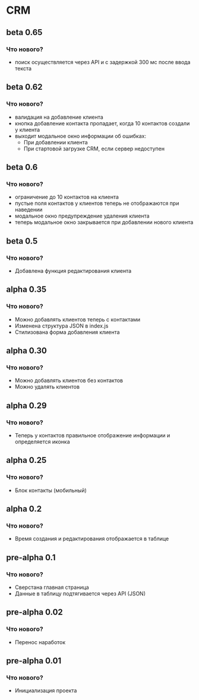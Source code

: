 # CRM

## beta 0.65
### Что нового?
- поиск осуществляется через API и с задержкой 300 мс после ввода текста


## beta 0.62
### Что нового?
- валидация на добавление клиента
- кнопка добавление контакта пропадает, когда 10 контактов создали у клиента
- выходит модальное окно информации об ошибках:
    - При добавлении клиента
    - При стартовой загрузке CRM, если сервер недоступен

## beta 0.6
### Что нового?
- ограничение до 10 контактов на клиента
- пустые поля контактов у клиентов теперь не отображаются при наведении
- модальное окно предупреждение удаления клиента
- теперь модальное окно закрывается при добавлении нового клиента

## beta 0.5
### Что нового?
- Добавлена функция редактирования клиента

## alpha 0.35
### Что нового?
- Можно добавлять клиентов теперь с контактами
- Изменена структура JSON в index.js
- Стилизована форма добавления клиента


## alpha 0.30
### Что нового?
- Можно добавлять клиентов без контактов
- Можно удалять клиентов

## alpha 0.29
### Что нового?
- Теперь у контактов правильное отображение информации и определяется иконка

## alpha 0.25
### Что нового?
- Блок контакты (мобильный)

## alpha 0.2
### Что нового?
- Время создания и редактирования отображается в таблице

## pre-alpha 0.1
### Что нового?
- Сверстана главная страница
- Данные в таблицу подтягивается через API (JSON)

## pre-alpha 0.02
### Что нового?
- Перенос наработок

## pre-alpha 0.01
### Что нового?
- Инициализация проекта